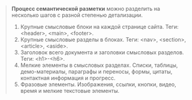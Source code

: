<!-- TODO dowload Montserrat-Regular.woff -->
<!-- TODO проверить outlines.css -->
<!-- FIXME wireframes быстрое проектиорвание https://mockitt.wondershare.com/wireframe/wireframe-generator.html -- Wondershare Mockitt- Cacoo -- Wireframe CC-- FluidUI -- MockFlow --- -->

> **Процесс семантической разметки** можно разделить на несколько шагов с разной степенью детализации.
>
> 1. Крупные смысловые блоки на каждой странице сайта. Теги: <header\>, <main\>, <footer\>.
> 2. Крупные смысловые разделы в блоках. Теги: <nav\>, <section\>, <article\>, <aside\>.
> 3. Заголовок всего документа и заголовки смысловых разделов. Теги: <h1\>-<h6\>.
> 4. Мелкие элементы в смысловых разделах. Списки, таблицы, демо-материалы, параграфы и переносы, формы, цитаты, контактная информация и прогресс.
> 5. Фразовые элементы. Изображения, ссылки, кнопки, видео, время и мелкие текстовые элементы.
